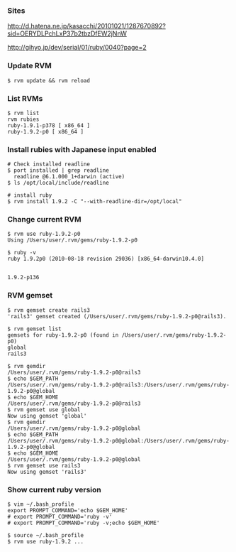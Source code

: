 ### Sites

<http://d.hatena.ne.jp/kasacchi/20101021/1287670892?sid=OERYDLPchLxP37b2tbzDfEW2jNnW>

<http://gihyo.jp/dev/serial/01/ruby/0040?page=2>

### Update RVM
    $ rvm update && rvm reload
    
    
### List RVMs
    $ rvm list
    rvm rubies
    ruby-1.9.1-p378 [ x86_64 ]
    ruby-1.9.2-p0 [ x86_64 ]

### Install rubies with Japanese input enabled
    # Check installed readline
    $ port installed | grep readline
      readline @6.1.000_1+darwin (active)
    $ ls /opt/local/include/readline

    # install ruby
    $ rvm install 1.9.2 -C "--with-readline-dir=/opt/local"
    
### Change current RVM
    $ rvm use ruby-1.9.2-p0
    Using /Users/user/.rvm/gems/ruby-1.9.2-p0
    
    $ ruby -v
    ruby 1.9.2p0 (2010-08-18 revision 29036) [x86_64-darwin10.4.0]
    
    
    1.9.2-p136
    
### RVM gemset
    
    $ rvm gemset create rails3
    'rails3' gemset created (/Users/user/.rvm/gems/ruby-1.9.2-p0@rails3).

    $ rvm gemset list
    gemsets for ruby-1.9.2-p0 (found in /Users/user/.rvm/gems/ruby-1.9.2-p0)
    global
    rails3

    $ rvm gemdir
    /Users/user/.rvm/gems/ruby-1.9.2-p0@rails3
    $ echo $GEM_PATH
    /Users/user/.rvm/gems/ruby-1.9.2-p0@rails3:/Users/user/.rvm/gems/ruby-1.9.2-p0@global
    $ echo $GEM_HOME
    /Users/user/.rvm/gems/ruby-1.9.2-p0@rails3
    $ rvm gemset use global
    Now using gemset 'global'
    $ rvm gemdir
    /Users/user/.rvm/gems/ruby-1.9.2-p0@global
    $ echo $GEM_PATH
    /Users/user/.rvm/gems/ruby-1.9.2-p0@global:/Users/user/.rvm/gems/ruby-1.9.2-p0@global
    $ echo $GEM_HOME
    /Users/user/.rvm/gems/ruby-1.9.2-p0@global
    $ rvm gemset use rails3
    Now using gemset 'rails3'

### Show current ruby version
    $ vim ~/.bash_profile
    export PROMPT_COMMAND='echo $GEM_HOME'
    # export PROMPT_COMMAND='ruby -v'
    # export PROMPT_COMMAND='ruby -v;echo $GEM_HOME'
    
    $ source ~/.bash_profile
    $ rvm use ruby-1.9.2 ...
    
    
    
    